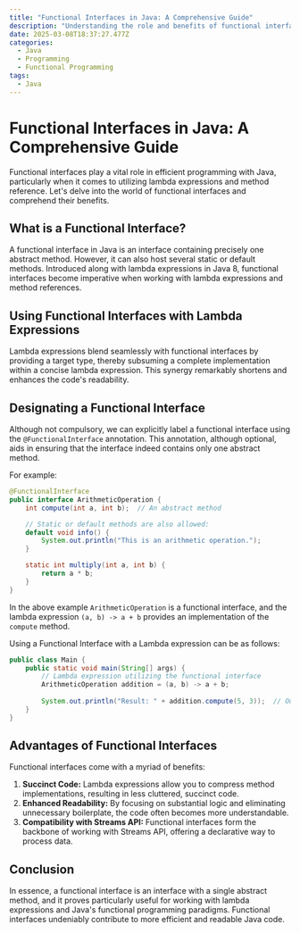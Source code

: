 ```yaml
---
title: "Functional Interfaces in Java: A Comprehensive Guide"
description: "Understanding the role and benefits of functional interfaces in Java, especially in the context of lambda expressions and functional programming paradigms."
date: 2025-03-08T18:37:27.477Z
categories: 
  - Java
  - Programming
  - Functional Programming
tags:
  - Java
---
```


# Functional Interfaces in Java: A Comprehensive Guide

Functional interfaces play a vital role in efficient programming with Java, particularly when it comes to utilizing lambda expressions and method reference. Let's delve into the world of functional interfaces and comprehend their benefits.

## What is a Functional Interface?

A functional interface in Java is an interface containing precisely one abstract method. However, it can also host several static or default methods. Introduced along with lambda expressions in Java 8, functional interfaces become imperative when working with lambda expressions and method references. 

## Using Functional Interfaces with Lambda Expressions

Lambda expressions blend seamlessly with functional interfaces by providing a target type, thereby subsuming a complete implementation within a concise lambda expression. This synergy remarkably shortens and enhances the code's readability.

## Designating a Functional Interface

Although not compulsory, we can explicitly label a functional interface using the `@FunctionalInterface` annotation. This annotation, although optional, aids in ensuring that the interface indeed contains only one abstract method.

For example:

```java
@FunctionalInterface
public interface ArithmeticOperation {
    int compute(int a, int b);  // An abstract method

    // Static or default methods are also allowed:
    default void info() {
        System.out.println("This is an arithmetic operation.");
    }

    static int multiply(int a, int b) {
        return a * b;
    }
}
```

In the above example `ArithmeticOperation` is a functional interface, and the lambda expression `(a, b) -> a + b` provides an implementation of the `compute` method.

Using a Functional Interface with a Lambda expression can be as follows:

```java
public class Main {
    public static void main(String[] args) {
        // Lambda expression utilizing the functional interface
        ArithmeticOperation addition = (a, b) -> a + b;
        
        System.out.println("Result: " + addition.compute(5, 3));  // Output: 8
    }
}
```

## Advantages of Functional Interfaces

Functional interfaces come with a myriad of benefits:

1. **Succinct Code:** Lambda expressions allow you to compress method implementations, resulting in less cluttered, succinct code.
2. **Enhanced Readability:** By focusing on substantial logic and eliminating unnecessary boilerplate, the code often becomes more understandable.
3. **Compatibility with Streams API:** Functional interfaces form the backbone of working with Streams API, offering a declarative way to process data.

## Conclusion

In essence, a functional interface is an interface with a single abstract method, and it proves particularly useful for working with lambda expressions and Java's functional programming paradigms. Functional interfaces undeniably contribute to more efficient and readable Java code.
